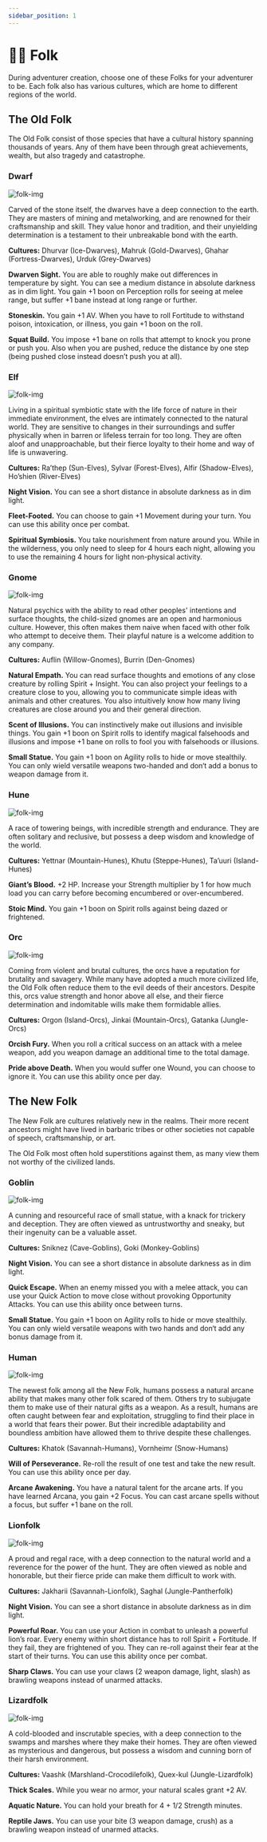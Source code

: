```yaml
---
sidebar_position: 1
---
```


# 🧝‍♀️ Folk

During adventurer creation, choose one of these Folks for your adventurer to be. Each folk also has various cultures, which are home to different regions of the world.

## The Old Folk

The Old Folk consist of those species that have a cultural history spanning thousands of years. Any of them have been through great achievements, wealth, but also tragedy and catastrophe. 

### Dwarf

![folk-img](./img/dwarf.png)

Carved of the stone itself, the dwarves have a deep connection to the earth. They are masters of mining and metalworking, and are renowned for their craftsmanship and skill. They value honor and tradition, and their unyielding determination is a testament to their unbreakable bond with the earth.

**Cultures:** Dhurvar (Ice-Dwarves), Mahruk (Gold-Dwarves), Ghahar (Fortress-Dwarves), Urduk (Grey-Dwarves)

**Dwarven Sight.** You are able to roughly make out differences in temperature by sight. You can see a medium distance in absolute darkness as in dim light. You gain +1 boon on Perception rolls for seeing at melee range, but suffer +1 bane instead at long range or further.

**Stoneskin.** You gain +1 AV. When you have to roll Fortitude to withstand poison, intoxication, or illness, you gain +1 boon on the roll.

**Squat Build.** You impose +1 bane on rolls that attempt to knock you prone or push you. Also when you are pushed, reduce the distance by one step (being pushed close instead doesn’t push you at all).

### Elf

![folk-img](./img/elf.jpg)

Living in a spiritual symbiotic state with the life force of nature in their immediate environment, the elves are intimately connected to the natural world. They are sensitive to changes in their surroundings and suffer physically when in barren or lifeless terrain for too long. They are often aloof and unapproachable, but their fierce loyalty to their home and way of life is unwavering.

**Cultures:** Ra’thep (Sun-Elves), Sylvar (Forest-Elves), Alfir (Shadow-Elves), Ho’shien (River-Elves)

**Night Vision.** You can see a short distance in absolute darkness as in dim light.

**Fleet-Footed.** You can choose to gain +1 Movement during your turn. You can use this ability once per combat.

**Spiritual Symbiosis.** You take nourishment from nature around you. While in the wilderness, you only need to sleep for 4 hours each night, allowing you to use the remaining 4 hours for light non-physical activity.

### Gnome

![folk-img](./img/gnome.jpg)

Natural psychics with the ability to read other peoples' intentions and surface thoughts, the child-sized gnomes are an open and harmonious culture. However, this often makes them naive when faced with other folk who attempt to deceive them. Their playful nature is a welcome addition to any company.

**Cultures:** Auflin (Willow-Gnomes), Burrin (Den-Gnomes) 

**Natural Empath.** You can read surface thoughts and emotions of any close creature by rolling Spirit + Insight. You can also project your feelings to a creature close to you, allowing you to communicate simple ideas with animals and other creatures. You also intuitively know how many living creatures are close around you and their general direction.

**Scent of Illusions.** You can instinctively make out illusions and invisible things. You gain +1 boon on Spirit rolls to identify magical falsehoods and illusions and impose +1 bane on rolls to fool you with falsehoods or illusions. 

**Small Statue.** You gain +1 boon on Agility rolls to hide or move stealthily. You can only wield versatile weapons two-handed and don‘t add a bonus to weapon damage from it.

### Hune

![folk-img](./img/hune.png)

A race of towering beings, with incredible strength and endurance. They are often solitary and reclusive, but possess a deep wisdom and knowledge of the world.

**Cultures:** Yettnar (Mountain-Hunes), Khutu (Steppe-Hunes), Ta’uuri (Island-Hunes)

**Giant’s Blood.** +2 HP. Increase your Strength multiplier by 1 for how much load you can carry before becoming encumbered or over-encumbered.

**Stoic Mind.** You gain +1 boon on Spirit rolls against being dazed or frightened.

### Orc

![folk-img](./img/orc.png)

Coming from violent and brutal cultures, the orcs have a reputation for brutality and savagery. While many have adopted a much more civilized life, the Old Folk often reduce them to the evil deeds of their ancestors. Despite this, orcs value strength and honor above all else, and their fierce determination and indomitable wills make them formidable allies.

**Cultures:** Orgon (Island-Orcs), Jinkai (Mountain-Orcs), Gatanka (Jungle-Orcs)

**Orcish Fury.** When you roll a critical success on an attack with a melee weapon, add you weapon damage an additional time to the total damage.

**Pride above Death.** When you would suffer one Wound, you can choose to ignore it. You can use this ability once per day.

## The New Folk

The New Folk are cultures relatively new in the realms. Their more recent ancestors might have lived in barbaric tribes or other societies not capable of speech, craftsmanship, or art.

The Old Folk most often hold superstitions against them, as many view them not worthy of the civilized lands.

### Goblin

![folk-img](./img/goblin.png)

A cunning and resourceful race of small statue, with a knack for trickery and deception. They are often viewed as untrustworthy and sneaky, but their ingenuity can be a valuable asset.

**Cultures:** Sniknez (Cave-Goblins), Goki (Monkey-Goblins)

**Night Vision.** You can see a short distance in absolute darkness as in dim light.

**Quick Escape.** When an enemy missed you with a melee attack, you can use your Quick Action to move close without provoking Opportunity Attacks. You can use this ability once between turns.

**Small Statue.** You gain +1 boon on Agility rolls to hide or move stealthily. You can only wield versatile weapons with two hands and don‘t add any bonus damage from it.

### Human

![folk-img](./img/human.jpg)

The newest folk among all the New Folk, humans possess a natural arcane ability that makes many other folk scared of them. Others try to subjugate them to make use of their natural gifts as a weapon. As a result, humans are often caught between fear and exploitation, struggling to find their place in a world that fears their power. But their incredible adaptability and boundless ambition have allowed them to thrive despite these challenges.

**Cultures:** Khatok (Savannah-Humans), Vornheimr (Snow-Humans)

**Will of Perseverance.** Re-roll the result of one test and take the new result. You can use this ability once per day.

**Arcane Awakening.** You have a natural talent for the arcane arts. If you have learned Arcana, you gain +2 Focus. You can cast arcane spells without a focus, but suffer +1 bane on the roll.

### Lionfolk

![folk-img](./img/lionfolk.png)

A proud and regal race, with a deep connection to the natural world and a reverence for the power of the hunt. They are often viewed as noble and honorable, but their fierce pride can make them difficult to work with.

**Cultures:** Jakharii (Savannah-Lionfolk), Saghal (Jungle-Pantherfolk)

**Night Vision.** You can see a short distance in absolute darkness as in dim light.

**Powerful Roar.** You can use your Action in combat to unleash a powerful lion’s roar. Every enemy within short distance has to roll Spirit + Fortitude. If they fail, they are frightened of you. They can re-roll against their fear at the start of their turns. You can use this ability once per combat.

**Sharp Claws.** You can use your claws (2 weapon damage, light, slash) as brawling weapons instead of unarmed attacks.

### Lizardfolk

![folk-img](./img/lizardfolk.png)

A cold-blooded and inscrutable species, with a deep connection to the swamps and marshes where they make their homes. They are often viewed as mysterious and dangerous, but possess a wisdom and cunning born of their harsh environment.

**Cultures:** Vaashk (Marshland-Crocodilefolk), Quex-kul (Jungle-Lizardfolk)

**Thick Scales.** While you wear no armor, your natural scales grant +2 AV.

**Aquatic Nature.** You can hold your breath for 4 + 1/2 Strength minutes.

**Reptile Jaws.** You can use your bite (3 weapon damage, crush) as a brawling weapon instead of unarmed attacks.
